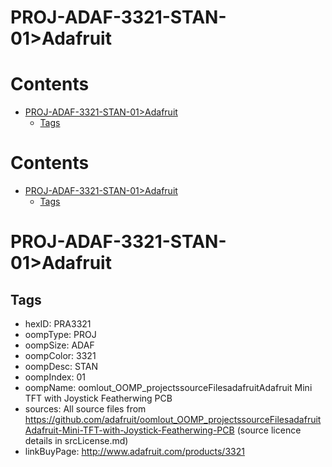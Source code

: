 
PROJ-ADAF-3321-STAN-01>Adafruit
===============================

Contents
========

* [PROJ-ADAF-3321-STAN-01>Adafruit](#proj-adaf-3321-stan-01adafruit)
	* [Tags](#tags)

Contents
========

* [PROJ-ADAF-3321-STAN-01>Adafruit](#proj-adaf-3321-stan-01adafruit)
	* [Tags](#tags)

# PROJ-ADAF-3321-STAN-01>Adafruit

## Tags

- hexID: PRA3321
- oompType: PROJ
- oompSize: ADAF
- oompColor: 3321
- oompDesc: STAN
- oompIndex: 01
- oompName: oomlout_OOMP_projectssourceFilesadafruitAdafruit Mini TFT with Joystick Featherwing PCB
- sources: All source files from https://github.com/adafruit/oomlout_OOMP_projectssourceFilesadafruitAdafruit-Mini-TFT-with-Joystick-Featherwing-PCB (source licence details in srcLicense.md)
- linkBuyPage: http://www.adafruit.com/products/3321
